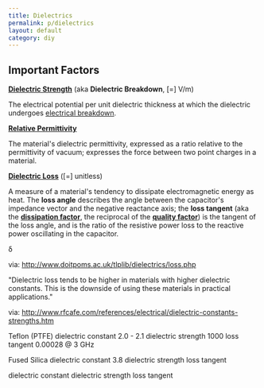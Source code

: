 ```yaml
---
title: Dielectrics
permalink: p/dielectrics
layout: default
category: diy
---
```


Important Factors
-----------------

**[Dielectric Strength](http://en.wikipedia.org/wiki/Dielectric_strength)** (aka **Dielectric Breakdown**, \[=\] V/m)

The electrical potential per unit dielectric thickness at which the dielectric undergoes [electrical breakdown](http://en.wikipedia.org/wiki/Electrical_breakdown).

**[Relative Permittivity](http://en.wikipedia.org/wiki/Relative_permittivity)**

The material's dielectric permittivity, expressed as a ratio relative to the permittivity of vacuum; expresses the force between two point charges in a material.

**[Dielectric Loss](http://en.wikipedia.org/wiki/Dielectric_loss)** (\[=\] unitless)

A measure of a material's tendency to dissipate electromagnetic energy as heat. The **loss angle** describes the angle between the capacitor's impedance vector and the negative reactance axis; the **loss tangent** (aka the **[dissipation factor](http://en.wikipedia.org/wiki/Dissipation_factor)**, the reciprocal of the **[quality factor](http://en.wikipedia.org/wiki/Q_factor)**) is the tangent of the loss angle, and is the ratio of the resistive power loss to the reactive power oscillating in the capacitor.

δ

via: <http://www.doitpoms.ac.uk/tlplib/dielectrics/loss.php>

"Dielectric loss tends to be higher in materials with higher dielectric constants. This is the downside of using these materials in practical applications."

via: <http://www.rfcafe.com/references/electrical/dielectric-constants-strengths.htm>

Teflon (PTFE) dielectric constant 2.0 - 2.1 dielectric strength 1000 loss tangent 0.00028 @ 3 GHz

Fused Silica dielectric constant 3.8 dielectric strength loss tangent

dielectric constant dielectric strength loss tangent
